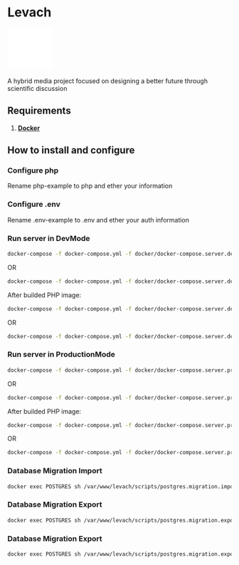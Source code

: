 # Levach

![](https://github.com/marxunion/levach/blob/main/frontend/src/assets/img/logo/logo.png?raw=true)

A hybrid media project focused on designing a better future through scientific discussion 

## Requirements

1. [**Docker**](https://www.docker.com/)

## How to install and configure

### Configure php
Rename php-example to php and ether your information

### Configure .env
Rename .env-example to .env and ether your auth information

### Run server in DevMode
```bash
docker-compose -f docker-compose.yml -f docker/docker-compose.server.dev.yml up --build
```
OR
```bash
docker-compose -f docker-compose.yml -f docker/docker-compose.server.dev.yml up --build -d
```

After builded PHP image:
```bash
docker-compose -f docker-compose.yml -f docker/docker-compose.server.dev.yml up
```
OR
```bash
docker-compose -f docker-compose.yml -f docker/docker-compose.server.dev.yml up -d
```

### Run server in ProductionMode
```bash
docker-compose -f docker-compose.yml -f docker/docker-compose.server.prod.yml up --build
```
OR
```bash
docker-compose -f docker-compose.yml -f docker/docker-compose.server.prod.yml up --build -d
```

After builded PHP image:
```bash
docker-compose -f docker-compose.yml -f docker/docker-compose.server.prod.yml up
```
OR
```bash
docker-compose -f docker-compose.yml -f docker/docker-compose.server.prod.yml up -d
```

### Database Migration Import
```bash
docker exec POSTGRES sh /var/www/levach/scripts/postgres.migration.import.sh
```

### Database Migration Export
```bash
docker exec POSTGRES sh /var/www/levach/scripts/postgres.migration.export.sh
```


### Database Migration Export
```bash
docker exec POSTGRES sh /var/www/levach/scripts/postgres.migration.export.sh
```